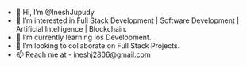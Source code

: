 - 👋 Hi, I’m @IneshJupudy
- 👀 I’m interested in Full Stack Development | Software Development | Artificial Intelligence | Blockchain.
- 🌱 I’m currently learning Ios Development.
- 💞️ I’m looking to collaborate on Full Stack Projects.
- 📫 Reach me at - ineshj2806@gmail.com

<!---
IneshJupudy/IneshJupudy is a ✨ special ✨ repository because its `README.md` (this file) appears on your GitHub profile.
You can click the Preview link to take a look at your changes.
--->
